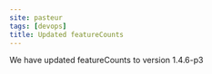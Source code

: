 ```yaml
---
site: pasteur
tags: [devops]
title: Updated featureCounts
---
```


We have updated featureCounts to  version 1.4.6-p3
